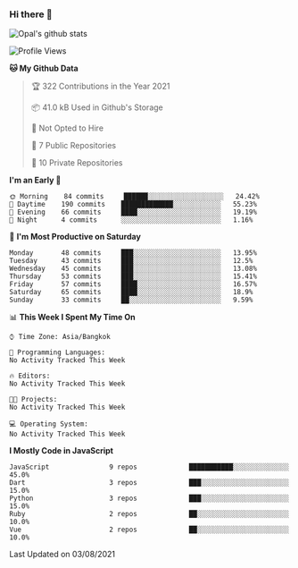 ### Hi there 👋

![Opal's github stats](https://github-readme-stats.vercel.app/api?username=coolkidneversleep&count_private=true&show_icons=true&theme=radical)


<!--START_SECTION:waka-->
![Profile Views](http://img.shields.io/badge/Profile%20Views-4-blue)

**🐱 My Github Data** 

> 🏆 322 Contributions in the Year 2021
 > 
> 📦 41.0 kB Used in Github's Storage 
 > 
> 🚫 Not Opted to Hire
 > 
> 📜 7 Public Repositories 
 > 
> 🔑 10 Private Repositories  
 > 
**I'm an Early 🐤** 

```text
🌞 Morning    84 commits     ██████░░░░░░░░░░░░░░░░░░░   24.42% 
🌆 Daytime    190 commits    █████████████░░░░░░░░░░░░   55.23% 
🌃 Evening    66 commits     ████░░░░░░░░░░░░░░░░░░░░░   19.19% 
🌙 Night      4 commits      ░░░░░░░░░░░░░░░░░░░░░░░░░   1.16%

```
📅 **I'm Most Productive on Saturday** 

```text
Monday       48 commits     ███░░░░░░░░░░░░░░░░░░░░░░   13.95% 
Tuesday      43 commits     ███░░░░░░░░░░░░░░░░░░░░░░   12.5% 
Wednesday    45 commits     ███░░░░░░░░░░░░░░░░░░░░░░   13.08% 
Thursday     53 commits     ███░░░░░░░░░░░░░░░░░░░░░░   15.41% 
Friday       57 commits     ████░░░░░░░░░░░░░░░░░░░░░   16.57% 
Saturday     65 commits     ████░░░░░░░░░░░░░░░░░░░░░   18.9% 
Sunday       33 commits     ██░░░░░░░░░░░░░░░░░░░░░░░   9.59%

```


📊 **This Week I Spent My Time On** 

```text
⌚︎ Time Zone: Asia/Bangkok

💬 Programming Languages: 
No Activity Tracked This Week

🔥 Editors: 
No Activity Tracked This Week

🐱‍💻 Projects: 
No Activity Tracked This Week

💻 Operating System: 
No Activity Tracked This Week

```

**I Mostly Code in JavaScript** 

```text
JavaScript               9 repos             ███████████░░░░░░░░░░░░░░   45.0% 
Dart                     3 repos             ███░░░░░░░░░░░░░░░░░░░░░░   15.0% 
Python                   3 repos             ███░░░░░░░░░░░░░░░░░░░░░░   15.0% 
Ruby                     2 repos             ██░░░░░░░░░░░░░░░░░░░░░░░   10.0% 
Vue                      2 repos             ██░░░░░░░░░░░░░░░░░░░░░░░   10.0%

```



 Last Updated on 03/08/2021
<!--END_SECTION:waka-->
